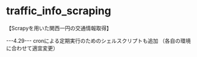 # traffic_info_scraping
【Scrapyを用いた関西一円の交通情報取得】

---4.29---
cronによる定期実行のためのシェルスクリプトも追加
（各自の環境に合わせて適宜変更）